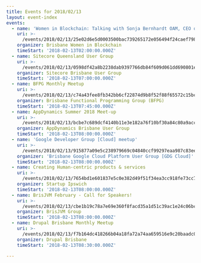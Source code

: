 ```yaml
---
title: Events for 2018/02/13
layout: event-index
events:
  - name: 'Women in Blockchain: Talking with Sonja Bernhardt OAM, CEO of ThoughtWare'
    uri: >-
      /events/2018/02/13/25e02d6e5d0003500bac739265172e056494f24caef7983647fdc1380f96ae25
    organizer: Brisbane Women in Blockchain
    timeStart: '2018-02-13T02:00:00.000Z'
  - name: Sitecore Queensland User Group
    uri: >-
      /events/2018/02/13/0598df42a8b2238dab9397766db84f609d061dd690801e11fd0d770d21d3556a
    organizer: Sitecore Brisbane User Group
    timeStart: '2018-02-13T07:00:00.000Z'
  - name: BFPG Monthly Meetup
    uri: >-
      /events/2018/02/13/c74a43fee8fb342bb6cf22874d9b8f52f88f65572c15bce97fd3af8c3424103d
    organizer: Brisbane Functional Programming Group (BFPG)
    timeStart: '2018-02-13T07:45:00.000Z'
  - name: AppDynamics Summer 2018 Meet-up
    uri: >-
      /events/2018/02/13/bcbe7c689dcf4140b11e3e182a76f10bf30a84c80a9acc2cf7694d20a27a888f
    organizer: AppDynamics Brisbane User Group
    timeStart: '2018-02-13T08:00:00.000Z'
  - name: 'Google Developer Group [Cloud] meetup'
    uri: >-
      /events/2018/02/13/915877a09e5c238979669c04840ccf99297eaa987c83ee11a4a1f259c70ab43b
    organizer: 'Brisbane Google Cloud Platform User Group [GDG Cloud]'
    timeStart: '2018-02-13T08:00:00.000Z'
  - name: Creating Human-centric products & services
    uri: >-
      /events/2018/02/13/7654bd1e601837e5c0e382d49f51f34ea3cc918fe73cc7439c89755774cc64bc
    organizer: Startup Ipswich
    timeStart: '2018-02-13T08:00:00.000Z'
  - name: BrisJVM February - Call for Speakers!
    uri: >-
      /events/2018/02/13/cbe1b19c78a7e69e360f8facd35a1d51c39ac1e24c06bc95f1a13619ed0d73c6
    organizer: BrisJVM Group
    timeStart: '2018-02-13T08:00:00.000Z'
  - name: Drupal Brisbane Monthly Meetup
    uri: >-
      /events/2018/02/13/f7b164dc418266b04a18fa72a74aa659516e9c20baadc06400977918e9d72fd9
    organizer: Drupal Brisbane
    timeStart: '2018-02-13T08:30:00.000Z'

---
```

